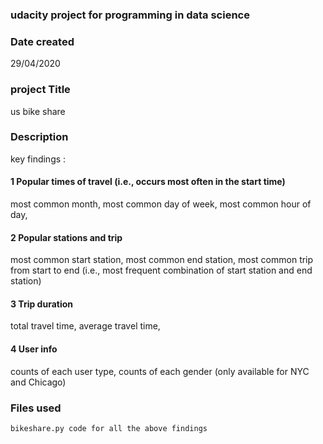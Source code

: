 ### udacity project for programming in data science
### Date created
  29/04/2020
### project Title
  us bike share
### Description  
  key findings : 
  
  #### 1 Popular times of travel (i.e., occurs most often in the start time) 
  most common month,
  most common day of week,
  most common hour of day,

  #### 2 Popular stations and trip
  most common start station,
  most common end station,
  most common trip from start to end (i.e., most frequent combination of start station and end station)

  #### 3 Trip duration
  total travel time,
  average travel time,
  
  #### 4 User info
  counts of each user type,
  counts of each gender (only available for NYC and Chicago)
 
 ### Files used
    bikeshare.py code for all the above findings
  
